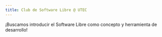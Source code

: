 ```yaml
---
title: Club de Software Libre @ UTEC
---
```


¡Buscamos introducir el Software Libre como concepto y herramienta de desarrollo!
